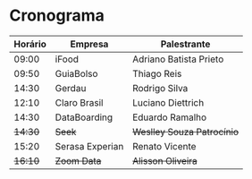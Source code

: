 # Cronograma

| Horário     | Empresa             | Palestrante                  |
|-------------|---------------------|------------------------------|
| 09:00       | iFood               | Adriano Batista Prieto       |
| 09:50       | GuiaBolso           | Thiago Reis                  |
| 14:30       | Gerdau              | Rodrigo Silva                |
| 12:10       | Claro Brasil        | Luciano Diettrich            |
| 14:30       | DataBoarding        | Eduardo Ramalho              |
| ~~14:30~~   | ~~Seek~~            | ~~Weslley Souza Patrocínio~~ |
| 15:20       | Serasa Experian     | Renato Vicente               |
| ~~16:10~~   | ~~Zoom Data~~       | ~~Alisson Oliveira~~         |